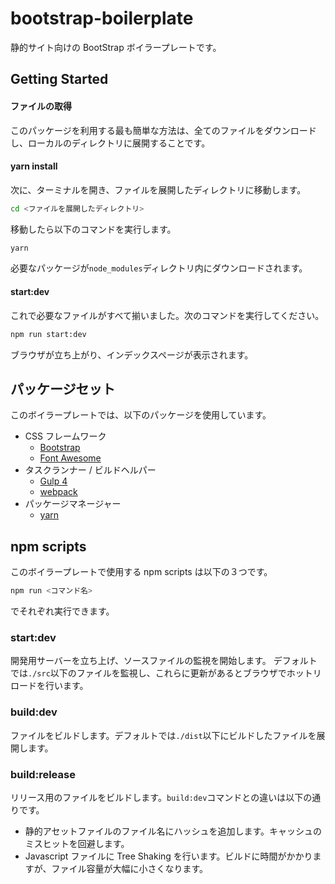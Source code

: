 # bootstrap-boilerplate

静的サイト向けの BootStrap ボイラープレートです。

## Getting Started

#### ファイルの取得

このパッケージを利用する最も簡単な方法は、全てのファイルをダウンロードし、ローカルのディレクトリに展開することです。

#### yarn install

次に、ターミナルを開き、ファイルを展開したディレクトリに移動します。

```bash
cd <ファイルを展開したディレクトリ>
```

移動したら以下のコマンドを実行します。

```bash
yarn
```

必要なパッケージが`node_modules`ディレクトリ内にダウンロードされます。

#### start:dev

これで必要なファイルがすべて揃いました。次のコマンドを実行してください。

```bash
npm run start:dev
```

ブラウザが立ち上がり、インデックスページが表示されます。

## パッケージセット

このボイラープレートでは、以下のパッケージを使用しています。

- CSS フレームワーク
  - [Bootstrap](https://getbootstrap.com/)
  - [Font Awesome](https://fontawesome.com/)
- タスクランナー / ビルドヘルパー
  - [Gulp 4](https://gulpjs.com/)
  - [webpack](https://webpack.js.org/)
- パッケージマネージャー
  - [yarn](https://yarnpkg.com/lang/ja/)

## npm scripts

このボイラープレートで使用する npm scripts は以下の３つです。

```bash
npm run <コマンド名>
```

でそれぞれ実行できます。

### start:dev

開発用サーバーを立ち上げ、ソースファイルの監視を開始します。
デフォルトでは`./src`以下のファイルを監視し、これらに更新があるとブラウザでホットリロードを行います。

### build:dev

ファイルをビルドします。デフォルトでは`./dist`以下にビルドしたファイルを展開します。

### build:release

リリース用のファイルをビルドします。`build:dev`コマンドとの違いは以下の通りです。

- 静的アセットファイルのファイル名にハッシュを追加します。キャッシュのミスヒットを回避します。
- Javascript ファイルに Tree Shaking を行います。ビルドに時間がかかりますが、ファイル容量が大幅に小さくなります。
